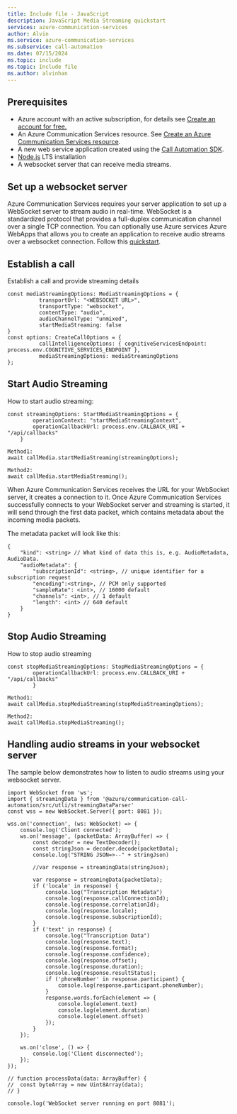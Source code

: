 ```yaml
---
title: Include file - JavaScript
description: JavaScript Media Streaming quickstart
services: azure-communication-services
author: Alvin
ms.service: azure-communication-services
ms.subservice: call-automation
ms.date: 07/15/2024
ms.topic: include
ms.topic: Include file
ms.author: alvinhan
---
```


## Prerequisites 
- Azure account with an active subscription, for details see [Create an account for free.](https://azure.microsoft.com/free/)
- An Azure Communication Services resource. See [Create an Azure Communication Services resource](../../../quickstarts/create-communication-resource.md?tabs=windows&pivots=platform-azp).
- A new web service application created using the [Call Automation SDK](../../../quickstarts/call-automation/callflows-for-customer-interactions.md).
- [Node.js](https://nodejs.org/en/) LTS installation
- A websocket server that can receive media streams.

## Set up a websocket server
Azure Communication Services requires your server application to set up a WebSocket server to stream audio in real-time. WebSocket is a standardized protocol that provides a full-duplex communication channel over a single TCP connection. 
You can optionally use Azure services Azure WebApps that allows you to create an application to receive audio streams over a websocket connection. Follow this [quickstart](https://azure.microsoft.com/blog/introduction-to-websockets-on-windows-azure-web-sites/).

## Establish a call
Establish a call and provide streaming details

``` JS
const mediaStreamingOptions: MediaStreamingOptions = { 
          transportUrl: "<WEBSOCKET URL>", 
          transportType: "websocket", 
          contentType: "audio", 
          audioChannelType: "unmixed", 
          startMediaStreaming: false 
} 
const options: CreateCallOptions = { 
          callIntelligenceOptions: { cognitiveServicesEndpoint: process.env.COGNITIVE_SERVICES_ENDPOINT }, 
          mediaStreamingOptions: mediaStreamingOptions 
}; 
```

## Start Audio Streaming
How to start audio streaming:
``` JS
const streamingOptions: StartMediaStreamingOptions = { 
        operationContext: "startMediaStreamingContext", 
        operationCallbackUrl: process.env.CALLBACK_URI + "/api/callbacks" 
    } 

Method1: 
await callMedia.startMediaStreaming(streamingOptions); 

Method2: 
await callMedia.startMediaStreaming(); 
```
When Azure Communication Services receives the URL for your WebSocket server, it creates a connection to it. Once Azure Communication Services successfully connects to your WebSocket server and streaming is started, it will send through the first data packet, which contains metadata about the incoming media packets. 

The metadata packet will look like this:
``` 
{ 
    "kind": <string> // What kind of data this is, e.g. AudioMetadata, AudioData. 
    "audioMetadata": { 
        "subscriptionId": <string>, // unique identifier for a subscription request 
        "encoding":<string>, // PCM only supported 
        "sampleRate": <int>, // 16000 default 
        "channels": <int>, // 1 default 
        "length": <int> // 640 default 
    } 
} 
```


## Stop Audio Streaming
How to stop audio streaming
``` JS
const stopMediaStreamingOptions: StopMediaStreamingOptions = { 
        operationCallbackUrl: process.env.CALLBACK_URI + "/api/callbacks" 
        } 

Method1: 
await callMedia.stopMediaStreaming(stopMediaStreamingOptions); 

Method2:			 
await callMedia.stopMediaStreaming(); 
```

## Handling audio streams in your websocket server
The sample below demonstrates how to listen to audio streams using your websocket server.

``` JS
import WebSocket from 'ws'; 
import { streamingData } from '@azure/communication-call-automation/src/utli/streamingDataParser' 
const wss = new WebSocket.Server({ port: 8081 }); 

wss.on('connection', (ws: WebSocket) => { 
    console.log('Client connected'); 
    ws.on('message', (packetData: ArrayBuffer) => { 
        const decoder = new TextDecoder(); 
        const stringJson = decoder.decode(packetData); 
        console.log("STRING JSON=>--" + stringJson) 

        //var response = streamingData(stringJson); 

        var response = streamingData(packetData); 
        if ('locale' in response) { 
            console.log("Transcription Metadata") 
            console.log(response.callConnectionId); 
            console.log(response.correlationId); 
            console.log(response.locale); 
            console.log(response.subscriptionId); 
        } 
        if ('text' in response) { 
            console.log("Transcription Data") 
            console.log(response.text); 
            console.log(response.format); 
            console.log(response.confidence); 
            console.log(response.offset); 
            console.log(response.duration); 
            console.log(response.resultStatus); 
            if ('phoneNumber' in response.participant) { 
                console.log(response.participant.phoneNumber); 
            } 
            response.words.forEach(element => { 
                console.log(element.text) 
                console.log(element.duration) 
                console.log(element.offset) 
            }); 
        } 
    }); 

    ws.on('close', () => { 
        console.log('Client disconnected'); 
    }); 
}); 

// function processData(data: ArrayBuffer) { 
//  const byteArray = new Uint8Array(data); 
// } 

console.log('WebSocket server running on port 8081'); 
```
